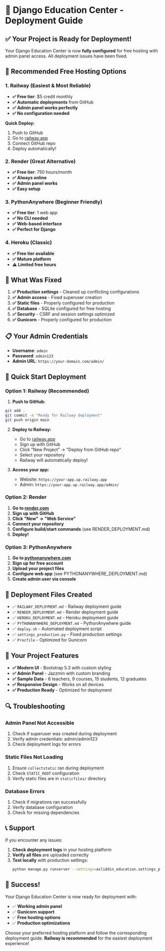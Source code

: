 # 🚀 Django Education Center - Deployment Guide

## ✅ **Your Project is Ready for Deployment!**

Your Django Education Center is now **fully configured** for free hosting with admin panel access. All deployment issues have been fixed.

## 🎯 **Recommended Free Hosting Options**

### **1. Railway (Easiest & Most Reliable)**
- **✅ Free tier**: $5 credit monthly
- **✅ Automatic deployments** from GitHub
- **✅ Admin panel works perfectly**
- **✅ No configuration needed**

**Quick Deploy:**
1. Push to GitHub
2. Go to [railway.app](https://railway.app)
3. Connect GitHub repo
4. Deploy automatically!

### **2. Render (Great Alternative)**
- **✅ Free tier**: 750 hours/month
- **✅ Always online**
- **✅ Admin panel works**
- **✅ Easy setup**

### **3. PythonAnywhere (Beginner Friendly)**
- **✅ Free tier**: 1 web app
- **✅ No CLI needed**
- **✅ Web-based interface**
- **✅ Perfect for Django**

### **4. Heroku (Classic)**
- **✅ Free tier available**
- **✅ Mature platform**
- **⚠️ Limited free hours**

## 🔧 **What Was Fixed**

1. **✅ Production settings** - Cleaned up conflicting configurations
2. **✅ Admin access** - Fixed superuser creation
3. **✅ Static files** - Properly configured for production
4. **✅ Database** - SQLite configured for free hosting
5. **✅ Security** - CSRF and session settings optimized
6. **✅ Gunicorn** - Properly configured for production

## 📋 **Your Admin Credentials**

- **Username**: `admin`
- **Password**: `admin123`
- **Admin URL**: `https://your-domain.com/admin/`

## 🚀 **Quick Start Deployment**

### **Option 1: Railway (Recommended)**

1. **Push to GitHub:**
```bash
git add .
git commit -m "Ready for Railway deployment"
git push origin main
```

2. **Deploy to Railway:**
   - Go to [railway.app](https://railway.app)
   - Sign up with GitHub
   - Click "New Project" → "Deploy from GitHub repo"
   - Select your repository
   - Railway will automatically deploy!

3. **Access your app:**
   - Website: `https://your-app.up.railway.app`
   - Admin: `https://your-app.up.railway.app/admin/`

### **Option 2: Render**

1. **Go to [render.com](https://render.com)**
2. **Sign up with GitHub**
3. **Click "New" → "Web Service"**
4. **Connect your repository**
5. **Configure build/start commands** (see RENDER_DEPLOYMENT.md)
6. **Deploy!**

### **Option 3: PythonAnywhere**

1. **Go to [pythonanywhere.com](https://pythonanywhere.com)**
2. **Sign up for free account**
3. **Upload your project files**
4. **Configure web app** (see PYTHONANYWHERE_DEPLOYMENT.md)
5. **Create admin user via console**

## 📁 **Deployment Files Created**

- ✅ `RAILWAY_DEPLOYMENT.md` - Railway deployment guide
- ✅ `RENDER_DEPLOYMENT.md` - Render deployment guide  
- ✅ `HEROKU_DEPLOYMENT.md` - Heroku deployment guide
- ✅ `PYTHONANYWHERE_DEPLOYMENT.md` - PythonAnywhere guide
- ✅ `deploy.sh` - Automated deployment script
- ✅ `settings_production.py` - Fixed production settings
- ✅ `Procfile` - Optimized for Gunicorn

## 🎯 **Your Project Features**

- **✅ Modern UI** - Bootstrap 5.3 with custom styling
- **✅ Admin Panel** - Jazzmin with custom branding
- **✅ Sample Data** - 6 teachers, 9 courses, 15 students, 12 graduates
- **✅ Responsive Design** - Works on all devices
- **✅ Production Ready** - Optimized for deployment

## 🔍 **Troubleshooting**

### **Admin Panel Not Accessible**
1. Check if superuser was created during deployment
2. Verify admin credentials: admin/admin123
3. Check deployment logs for errors

### **Static Files Not Loading**
1. Ensure `collectstatic` ran during deployment
2. Check `STATIC_ROOT` configuration
3. Verify static files are in `staticfiles/` directory

### **Database Errors**
1. Check if migrations ran successfully
2. Verify database configuration
3. Check for missing dependencies

## 📞 **Support**

If you encounter any issues:

1. **Check deployment logs** in your hosting platform
2. **Verify all files** are uploaded correctly
3. **Test locally** with production settings:
   ```bash
   python manage.py runserver --settings=asliddin_education.settings_production
   ```

## 🎉 **Success!**

Your Django Education Center is now ready for deployment with:
- ✅ **Working admin panel**
- ✅ **Gunicorn support**
- ✅ **Free hosting options**
- ✅ **Production optimizations**

Choose your preferred hosting platform and follow the corresponding deployment guide. **Railway is recommended** for the easiest deployment experience!

